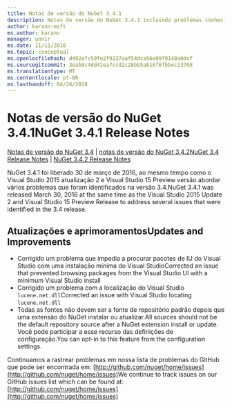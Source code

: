 ```yaml
---
title: Notas de versão do NuGet 3.4.1
description: Notas de versão do NuGet 3.4.1 incluindo problemas conhecidos, correções de bug, recursos adicionados e DCRs.
author: karann-msft
ms.author: karann
manager: unnir
ms.date: 11/11/2016
ms.topic: conceptual
ms.openlocfilehash: d492afc59fe2f9237aaf54dca56e09f9148a0dcf
ms.sourcegitcommit: 3eab9c4dd41ea7ccd2c28bb5ab16f6fbbec13708
ms.translationtype: MT
ms.contentlocale: pt-BR
ms.lasthandoff: 04/26/2018
---
```

# <a name="nuget-341-release-notes"></a><span data-ttu-id="0adee-103">Notas de versão do NuGet 3.4.1</span><span class="sxs-lookup"><span data-stu-id="0adee-103">NuGet 3.4.1 Release Notes</span></span>

<span data-ttu-id="0adee-104">[Notas de versão do NuGet 3.4](../release-notes/nuget-3.4.md) | [notas de versão do NuGet 3.4.2](../release-notes/nuget-3.4.2.md)</span><span class="sxs-lookup"><span data-stu-id="0adee-104">[NuGet 3.4 Release Notes](../release-notes/nuget-3.4.md) | [NuGet 3.4.2 Release Notes](../release-notes/nuget-3.4.2.md)</span></span>

<span data-ttu-id="0adee-105">NuGet 3.4.1 foi liberado 30 de março de 2016, ao mesmo tempo como o Visual Studio 2015 atualização 2 e Visual Studio 15 Preview versão abordar vários problemas que foram identificados na versão 3.4.</span><span class="sxs-lookup"><span data-stu-id="0adee-105">NuGet 3.4.1 was released March 30, 2016 at the same time as the Visual Studio 2015 Update 2 and Visual Studio 15 Preview Release to address several issues that were identified in the 3.4 release.</span></span>

## <a name="updates-and-improvements"></a><span data-ttu-id="0adee-106">Atualizações e aprimoramentos</span><span class="sxs-lookup"><span data-stu-id="0adee-106">Updates and Improvements</span></span>

* <span data-ttu-id="0adee-107">Corrigido um problema que impedia a procurar pacotes de IU do Visual Studio com uma instalação mínima do Visual Studio</span><span class="sxs-lookup"><span data-stu-id="0adee-107">Corrected an issue that prevented browsing packages from the Visual Studio UI with a minimum Visual Studio install</span></span>
* <span data-ttu-id="0adee-108">Corrigido um problema com a localização do Visual Studio `lucene.net.dll`</span><span class="sxs-lookup"><span data-stu-id="0adee-108">Corrected an issue with Visual Studio locating `lucene.net.dll`</span></span>
* <span data-ttu-id="0adee-109">Todas as fontes não devem ser a fonte de repositório padrão depois que uma extensão do NuGet instalar ou atualizar.</span><span class="sxs-lookup"><span data-stu-id="0adee-109">All sources should not be the default repository source after a NuGet extension install or update.</span></span>  <span data-ttu-id="0adee-110">Você pode participar a esse recurso das definições de configuração.</span><span class="sxs-lookup"><span data-stu-id="0adee-110">You can opt-in to this feature from the configuration settings.</span></span>

<span data-ttu-id="0adee-111">Continuamos a rastrear problemas em nossa lista de problemas do GitHub que pode ser encontrada em: [http://github.com/nuget/home/issues](http://github.com/nuget/home/issues)</span><span class="sxs-lookup"><span data-stu-id="0adee-111">We continue to track issues on our GitHub issues list which can be found at: [http://github.com/nuget/home/issues](http://github.com/nuget/home/issues)</span></span>